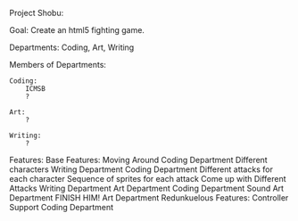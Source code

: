 Project Shobu:

Goal: Create an html5 fighting game.

Departments: Coding, Art, Writing

Members of Departments:
	
	Coding:
		ICMSB
		?
	
	Art:
		?
		
	Writing:
		?

Features:
	Base Features:
		Moving Around
			Coding Department
		Different characters
			Writing Department
			Coding Department
		Different attacks for each character
		Sequence of sprites for each attack
			Come up with Different Attacks
				Writing Department
			Art Department
			Coding Department
		Sound
			Art Department
		FINISH HIM!
			Art Department
	Redunkuelous Features:
		Controller Support
			Coding Department

			
